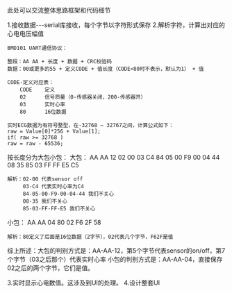 此处可以交流整体思路框架和代码细节

1.接收数据---serial库接收，每个字节以字符形式保存
2.解析字符，计算出对应的心电电压幅值


    BMD101 UART通信协议：

    整段：AA AA + 长度 + 数据 + CRC校验码
    数据：00或更多的55 + 定义CODE + 值长度（CODE<80时不表示，默认为1） + 值

    CODE-定义对应表：
        CODE    定义
        02      信号质量（0-传感器关闭，200-传感器开）
        03      实时心率
        80      16位数据

    实时ECG数据为有符号整型，在-32768 – 32767之间，计算公式如下：
    raw = Value[0]*256 + Value[1]; 
    if( raw >= 32768 ) 
    raw = raw - 65536; 


   按长度分为大包小包：
   大包： AA AA 12 02 00 03 C4 84  05 00 F9 00 04 44 08 35  85 03 FF FF E5 C5
   
    解析：02-00 代表sensor off
         03-C4 代表实时心率为C4
         84-05-00-F9-00-04-44 我们不关心
         08-35 我们不关心
         85-03-FF-FF-E5 我们不关心
    
   小包： AA AA 04 80 02 F6 2F 58

    解析：80定义了后面是16位数据（2字节），02代表几个字节，F62F是值

综上所述：大包的判别方式是：AA-AA-12，第5个字节代表sensor的on/off，第7个字节（03之后那个）代表实时心率
         小包的判别方式是：AA-AA-04，直接保存02之后的两个字节，它们是值。

3.实时显示心电数值。这涉及到UI的处理。
4.设计整套UI